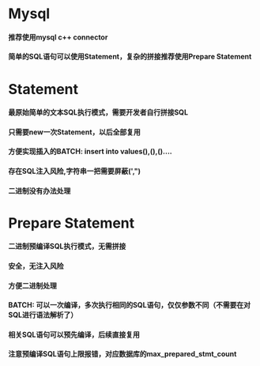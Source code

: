 # Mysql
#### 推荐使用mysql c++ connector
#### 简单的SQL语句可以使用Statement，复杂的拼接推荐使用Prepare Statement
# Statement
#### 最原始简单的文本SQL执行模式，需要开发者自行拼接SQL
#### 只需要new一次Statement，以后全部复用
#### 方便实现插入的BATCH: insert into values(),(),()....
#### 存在SQL注入风险,字符串一把需要屏蔽(',")
#### 二进制没有办法处理
# Prepare Statement
#### 二进制预编译SQL执行模式，无需拼接
#### 安全，无注入风险
#### 方便二进制处理
#### BATCH: 可以一次编译，多次执行相同的SQL语句，仅仅参数不同（不需要在对SQL进行语法解析了）
#### 相关SQL语句可以预先编译，后续直接复用
#### 注意预编译SQL语句上限报错，对应数据库的max_prepared_stmt_count

